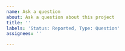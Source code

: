 ```yaml
---
name: Ask a question
about: Ask a question about this project
title: ''
labels: 'Status: Reported, Type: Question'
assignees: ''

---
```



